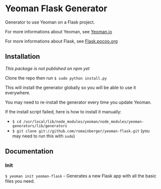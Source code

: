 # Yeoman Flask Generator

  Generator to use Yeoman on a Flask project.

  For more informations about Yeoman, see [Yeoman.io](http://yeoman.io/)

  For more informations about Flask, see [Flask.pocoo.org](http://flask.pocoo.org/)

## Installation

  *This package is not published on npm yet*

  Clone the repo then run `$ sudo python install.py`

  This will install the generator globally so you will be able to use it everywhere.

  You may need to re-install the generator every time you update Yeoman.

  If the install script failed, here is how to install it manually:

  * `$ cd /usr/local/lib/node_modules/yeoman/node_modules/yeoman-generators/lib/generators`
  * `$ git clone git://github.com/romainberger/yeoman-flask.git` (you may need to run this with `sudo`)

## Documentation

### Init

  `$ yeoman init yeoman-flask` - Generates a new Flask app with all the basic files you need.
